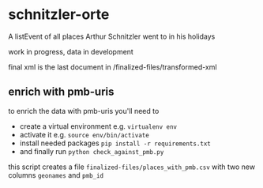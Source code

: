 # schnitzler-orte
A listEvent of all places Arthur Schnitzler went to in his holidays

work in progress, data in development

final xml is the last document in /finalized-files/transformed-xml 


## enrich with pmb-uris

to enrich the data with pmb-uris you'll need to
* create a virtual environment e.g. `virtualenv env`
* activate it e.g. `source env/bin/activate`
* install needed packages `pip install -r requirements.txt`
* and finally run `python check_against_pmb.py`

this script creates a file `finalized-files/places_with_pmb.csv` with two new columns `geonames` and `pmb_id`
